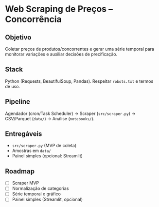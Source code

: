 # Web Scraping de Preços – Concorrência

## Objetivo
Coletar preços de produtos/concorrentes e gerar uma série temporal para monitorar variações e auxiliar decisões de precificação.

## Stack
Python (Requests, BeautifulSoup, Pandas). Respeitar `robots.txt` e termos de uso.

## Pipeline
Agendador (cron/Task Scheduler) → Scraper (`src/scraper.py`) → CSV/Parquet (`data/`) → Análise (`notebooks/`).

## Entregáveis
- `src/scraper.py` (MVP de coleta)
- Amostras em `data/`
- Painel simples (opcional: Streamlit)

## Roadmap
- [ ] Scraper MVP
- [ ] Normalização de categorias
- [ ] Série temporal e gráfico
- [ ] Painel simples (Streamlit, opcional)
